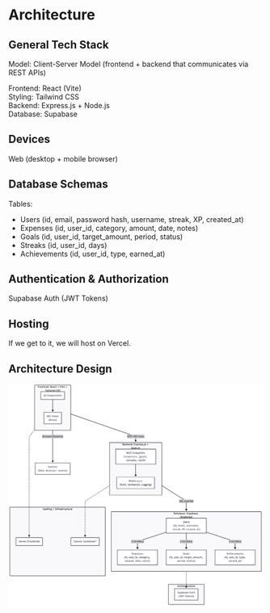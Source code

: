 # Architecture

## General Tech Stack

Model: Client-Server Model (frontend + backend that communicates via REST APIs)

Frontend: React (Vite) <br>
Styling: Tailwind CSS <br>
Backend: Express.js + Node.js <br>
Database: Supabase <br>

## Devices

Web (desktop + mobile browser)

## Database Schemas

Tables:
- Users (id, email, password hash, username, streak, XP, created_at)
- Expenses (id, user_id, category, amount, date, notes)
- Goals (id, user_id, target_amount, period, status)
- Streaks (id, user_id, days)
- Achievements (id, user_id, type, earned_at)

## Authentication & Authorization

Supabase Auth (JWT Tokens)

## Hosting

If we get to it, we will host on Vercel. 

## Architecture Design

![Architecture Design](./mermaid.png)

